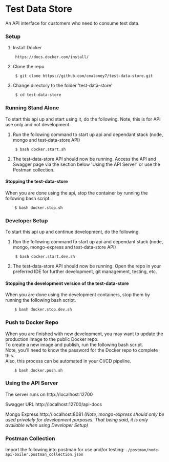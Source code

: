 # Test Data Store
An API interface for customers who need to consume test data.

### Setup
1. Install Docker

        https://docs.docker.com/install/
        
2. Clone the repo

        $ git clone https://github.com/cmaloney7/test-data-store.git

3. Change directory to the folder 'test-data-store'

        $ cd test-data-store
        
### Running Stand Alone
To start this api up and start using it, do the following. Note, this is for API use only and not development.

1. Run the following command to start up api and dependant stack (node, mongo and test-data-store API)

        $ bash docker.start.sh
        
2. The test-data-store API should now be running.  Access the API and Swagger page via the section below 'Using the API 
Server' or use the Postman collection.

#### Stopping the test-data-store
When you are done using the api, stop the container by running the following bash script.

        $ bash docker.stop.sh

### Developer Setup
To start this api up and continue development, do the following.
        
1. Run the following command to start up api and dependant stack (node, mongo, mongo-express and test-data-store API)

        $ bash docker.start.dev.sh
        
2. The test-data-store API should now be running.  Open the repo in your preferred IDE for further development, git management, testing, etc.

#### Stopping the development version of the test-data-store
When you are done using the development containers, stop them by running the following bash script.

        $ bash docker.stop.dev.sh

### Push to Docker Repo
When you are finished with new development, you may want to update the production image to the public Docker repo.  
To create a new image and publish, run the following bash script.  
Note, you'll need to know the password for the Docker repo to complete this.  
Also, this process can be automated in your CI/CD pipeline.

        $ bash docker.push.sh
     
### Using the API Server
The server runs on http://localhost:12700

Swagger URL http://localhost:12700/api-docs

Mongo Express http://localhost:8081 _(Note, mongo-express should only be used privately for development purposes.  That being said, it is only available when using Developer Setup)_

### Postman Collection
Import the following into postman for use and/or testing: `./postman/node-api-boiler.postman_collection.json`
